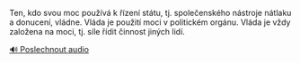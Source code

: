 
Ten, kdo svou moc používá k řízení státu, tj. společenského nástroje nátlaku a donucení, vládne. Vláda je použití moci v politickém orgánu. Vláda je vždy založena na moci, tj. síle řídit činnost jiných lidí.

[🔊 Poslechnout audio](/data/7-paragraphs/audio/chapter_39/para_010-Ten-kdo-svou-moc-pouv-k-zen-sttu-tj-spol.mp3)
